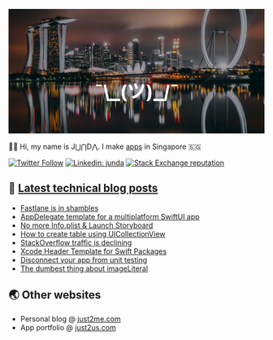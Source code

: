 [![](https://github.com/samwize/samwize/blob/master/singapore.jpg?raw=true)](https://just2me.com/about)

👋🏻 Hi, my name is J⋃⋂D⋀. I make [apps](https://just2us.com/apps) in Singapore 🇸🇬

[![Twitter Follow](https://img.shields.io/twitter/follow/samwize?label=Follow)](https://twitter.com/samwize)
[![Linkedin: junda](https://img.shields.io/badge/-Junda-blue?style=flat-square&logo=Linkedin&logoColor=white&link=https://www.linkedin.com/in/junda/)](https://www.linkedin.com/in/junda/)
[![Stack Exchange reputation](https://img.shields.io/stackexchange/stackoverflow/r/242682)](https://stackoverflow.com/users/242682/samwize)

## 📕 [Latest technical blog posts](https://samwize.com)

<!-- BLOG-POST-LIST:START -->
- [Fastlane is in shambles](https://samwize.com/2023/05/17/fastlane-is-in-shambles/)
- [AppDelegate template for a multiplatform SwiftUI app](https://samwize.com/2023/05/10/appdelegate-template-for-a-multiplatform-swiftui-app/)
- [No more Info.plist &amp; Launch Storyboard](https://samwize.com/2023/05/09/no-more-info-plist-launch-storyboard/)
- [How to create table using UICollectionView](https://samwize.com/2023/04/06/how-to-create-table-using-uicollectionview/)
- [StackOverflow traffic is declining](https://samwize.com/2023/04/03/stackoverflow-traffic-is-declining/)
- [Xcode Header Template for Swift Packages](https://samwize.com/2023/02/28/xcode-header-template-for-swift-packages/)
- [Disconnect your app from unit testing](https://samwize.com/2023/01/18/disconnect-your-app-from-unit-testing/)
- [The dumbest thing about imageLiteral](https://samwize.com/2023/01/09/the-dumbest-thing-about-imageliteral/)
<!-- BLOG-POST-LIST:END -->

## 🌏 Other websites

- Personal blog @ [just2me.com](https://just2me.com)
- App portfolio @ [just2us.com](https://just2us.com)
